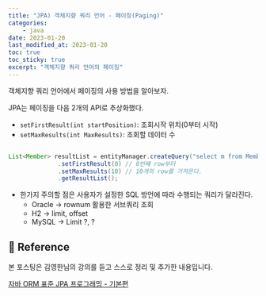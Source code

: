 ```yaml
---
title: "JPA) 객체지향 쿼리 언어 - 페이징(Paging)"
categories: 
    - java
date: 2023-01-20
last_modified_at: 2023-01-20
toc: true
toc_sticky: true
excerpt: "객체지향 쿼리 언어의 페이징"
---
```


객체지향 쿼리 언어에서 페이징의 사용 방법을 알아보자.

JPA는 페이징을 다음 2개의 API로 추상화했다.

- `setFirstResult(int startPosition)`: 조회시작 위치(0부터 시작)
- `setMaxResults(int MaxResults)`: 조회할 데이터 수

```java

List<Member> resultList = entityManager.createQuery("select m from Member m order by m.age desc", Member.class)
              .setFirstResult(0) // 0번째 row부터 
              .setMaxResults(10) // 10개의 row를 가져온다.
              .getResultList();

```

- 한가지 주의할 점은 사용자가 설정한 SQL 방언에 따라 수행되는 쿼리가 달라진다.
  - Oracle -> rownum 활용한 서브쿼리 조회
  - H2 -> limit, offset
  - MySQL -> Limit ?, ?

## 📣 Reference
본 포스팅은 김영한님의 강의를 듣고 스스로 정리 및 추가한 내용입니다.

[자바 ORM 표준 JPA 프로그래밍 - 기본편](https://www.inflearn.com/course/ORM-JPA-Basic/dashboard)<br/>
